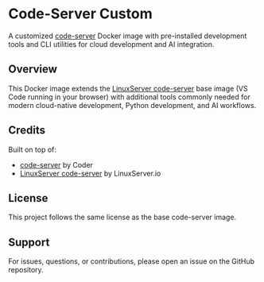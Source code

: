 # Code-Server Custom

A customized [code-server](https://github.com/coder/code-server) Docker image with pre-installed development tools and CLI utilities for cloud development and AI integration.

## Overview

This Docker image extends the [LinuxServer code-server](https://github.com/linuxserver/docker-code-server) base image (VS Code running in your browser) with additional tools commonly needed for modern cloud-native development, Python development, and AI workflows.

## Credits

Built on top of:
- [code-server](https://github.com/coder/code-server) by Coder
- [LinuxServer code-server](https://github.com/linuxserver/docker-code-server) by LinuxServer.io

## License

This project follows the same license as the base code-server image.

## Support

For issues, questions, or contributions, please open an issue on the GitHub repository.

